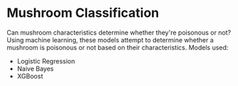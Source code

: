 # Mushroom Classification
Can mushroom characteristics determine whether they're poisonous or not?
Using machine learning, these models attempt to determine whether a mushroom is poisonous or not based on their characteristics.
Models used:
* Logistic Regression
* Naive Bayes
* XGBoost
